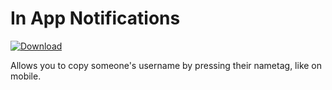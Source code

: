 # In App Notifications
 [![Download][icon]][link] 

Allows you to copy someone's username by pressing their nametag, like on mobile.

[icon]: https://img.shields.io/badge/Download-In%20App%20Notifications-brightgreen.svg
[link]: http://qwertxd.github.io/?pluginName=InAppNotifications&src=uk

